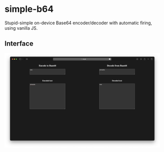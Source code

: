# simple-b64
Stupid-simple on-device Base64 encoder/decoder with automatic firing, using vanilla JS.

## Interface

![Main page](main-page.png)
